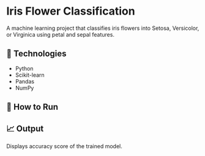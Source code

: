 # Iris Flower Classification

A machine learning project that classifies iris flowers into Setosa, Versicolor, or Virginica using petal and sepal features.

## 📌 Technologies
- Python
- Scikit-learn
- Pandas
- NumPy

## 🧪 How to Run

## 📈 Output
Displays accuracy score of the trained model.
